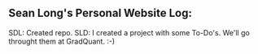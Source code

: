 ## Sean Long's Personal Website Log:


SDL: Created repo.
SLD: I created a project with some To-Do's. We'll go throught them at GradQuant. :-)

